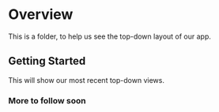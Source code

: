 # Overview
This is a folder, to help us see the top-down layout of our app.

## Getting Started
This will show our most recent top-down views. 

### More to follow soon




